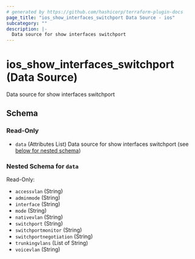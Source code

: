 ```yaml
---
# generated by https://github.com/hashicorp/terraform-plugin-docs
page_title: "ios_show_interfaces_switchport Data Source - ios"
subcategory: ""
description: |-
  Data source for show interfaces switchport
---
```


# ios_show_interfaces_switchport (Data Source)

Data source for show interfaces switchport



<!-- schema generated by tfplugindocs -->
## Schema

### Read-Only

- `data` (Attributes List) Data source for show interfaces switchport (see [below for nested schema](#nestedatt--data))

<a id="nestedatt--data"></a>
### Nested Schema for `data`

Read-Only:

- `accessvlan` (String)
- `adminmode` (String)
- `interface` (String)
- `mode` (String)
- `nativevlan` (String)
- `switchport` (String)
- `switchportmonitor` (String)
- `switchportnegotiation` (String)
- `trunkingvlans` (List of String)
- `voicevlan` (String)
